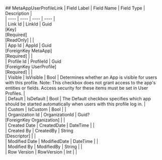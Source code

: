 # 

﻿## MetaAppUserProfileLink
| Field Label | Field Name | Field Type | Description |  
| ---- | ---- | ---- | ---- |  
| Link Id | LinkId | Guid<br/>  [Key]<br/>  [Required]<br/>  [ReadOnly] |  |  
| App Id | AppId | Guid<br/>  [ForeignKey MetaApp]<br/>  [Required] |  |  
| Profile Id | ProfileId | Guid<br/>  [ForeignKey UserProfile]<br/>  [Required] |  |  
| Visible | IsVisible | Bool | Determines whether an App is visible for users with this profile. Note: This checkbox does not grant access to the app's entities or fields. Access security for these items must be set in User Profiles.  |  
| Default | IsDefault | Bool | The Default checkbox specifies which app should be started automatically when users with this profile log in.  |  
| Custom | IsCustom | Bool |  |  
| Organization Id | OrganizationId | Guid?<br/>  [ForeignKey Organization] |  |  
| Created Date | CreatedDate | DateTime |  |  
| Created By | CreatedBy | String<br/>  [Descriptor] |  |  
| Modified Date | ModifiedDate | DateTime |  |  
| Modified By | ModifiedBy | String |  |  
| Row Version | RowVersion | Int |  |  

